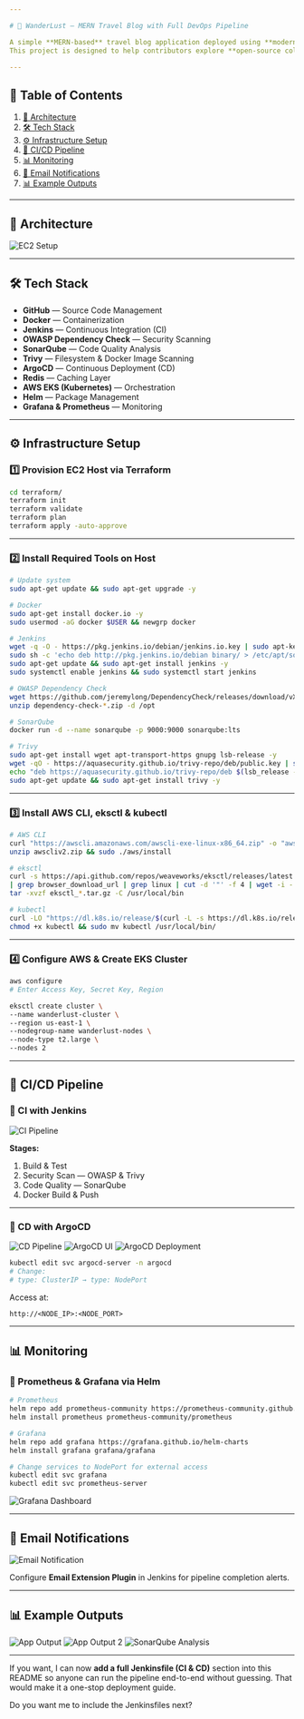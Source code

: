 ```yaml
---

# 🚀 WanderLust — MERN Travel Blog with Full DevOps Pipeline

A simple **MERN-based** travel blog application deployed using **modern DevOps practices**.
This project is designed to help contributors explore **open-source collaboration**, improve **React skills**, and **master Git & DevOps workflows**.

---
```


## 📑 Table of Contents

1. [📸 Architecture](#-architecture)
2. [🛠 Tech Stack](#-tech-stack)
3. [⚙️ Infrastructure Setup](#%EF%B8%8F-infrastructure-setup)
4. [🔄 CI/CD Pipeline](#-cicd-pipeline)
5. [📊 Monitoring](#-monitoring)
6. [📧 Email Notifications](#-email-notifications)
7. [📊 Example Outputs](#-example-outputs)

---

## 📸 Architecture

![EC2 Setup](resource/ec2.png)

---

## 🛠 Tech Stack

* **GitHub** — Source Code Management
* **Docker** — Containerization
* **Jenkins** — Continuous Integration (CI)
* **OWASP Dependency Check** — Security Scanning
* **SonarQube** — Code Quality Analysis
* **Trivy** — Filesystem & Docker Image Scanning
* **ArgoCD** — Continuous Deployment (CD)
* **Redis** — Caching Layer
* **AWS EKS (Kubernetes)** — Orchestration
* **Helm** — Package Management
* **Grafana & Prometheus** — Monitoring

---

## ⚙️ Infrastructure Setup

### **1️⃣ Provision EC2 Host via Terraform**

```bash
cd terraform/
terraform init
terraform validate
terraform plan
terraform apply -auto-approve
```

---

### **2️⃣ Install Required Tools on Host**

```bash
# Update system
sudo apt-get update && sudo apt-get upgrade -y

# Docker
sudo apt-get install docker.io -y
sudo usermod -aG docker $USER && newgrp docker

# Jenkins
wget -q -O - https://pkg.jenkins.io/debian/jenkins.io.key | sudo apt-key add -
sudo sh -c 'echo deb http://pkg.jenkins.io/debian binary/ > /etc/apt/sources.list.d/jenkins.list'
sudo apt-get update && sudo apt-get install jenkins -y
sudo systemctl enable jenkins && sudo systemctl start jenkins

# OWASP Dependency Check
wget https://github.com/jeremylong/DependencyCheck/releases/download/vX.X.X/dependency-check-X.X.X-release.zip
unzip dependency-check-*.zip -d /opt

# SonarQube
docker run -d --name sonarqube -p 9000:9000 sonarqube:lts

# Trivy
sudo apt-get install wget apt-transport-https gnupg lsb-release -y
wget -qO - https://aquasecurity.github.io/trivy-repo/deb/public.key | sudo apt-key add -
echo "deb https://aquasecurity.github.io/trivy-repo/deb $(lsb_release -sc) main" | sudo tee -a /etc/apt/sources.list.d/trivy.list
sudo apt-get update && sudo apt-get install trivy -y
```

---

### **3️⃣ Install AWS CLI, eksctl & kubectl**

```bash
# AWS CLI
curl "https://awscli.amazonaws.com/awscli-exe-linux-x86_64.zip" -o "awscliv2.zip"
unzip awscliv2.zip && sudo ./aws/install

# eksctl
curl -s https://api.github.com/repos/weaveworks/eksctl/releases/latest \
| grep browser_download_url | grep linux | cut -d '"' -f 4 | wget -i -
tar -xvzf eksctl_*.tar.gz -C /usr/local/bin

# kubectl
curl -LO "https://dl.k8s.io/release/$(curl -L -s https://dl.k8s.io/release/stable.txt)/bin/linux/amd64/kubectl"
chmod +x kubectl && sudo mv kubectl /usr/local/bin/
```

---

### **4️⃣ Configure AWS & Create EKS Cluster**

```bash
aws configure
# Enter Access Key, Secret Key, Region

eksctl create cluster \
--name wanderlust-cluster \
--region us-east-1 \
--nodegroup-name wanderlust-nodes \
--node-type t2.large \
--nodes 2
```

---

## 🔄 CI/CD Pipeline

### **📌 CI with Jenkins**

![CI Pipeline](resource/CI.png)

**Stages:**

1. Build & Test
2. Security Scan — OWASP & Trivy
3. Code Quality — SonarQube
4. Docker Build & Push

---

### **📌 CD with ArgoCD**

![CD Pipeline](resource/CD.png)
![ArgoCD UI](resource/argocd1.png)
![ArgoCD Deployment](resource/argocd2.png)

```bash
kubectl edit svc argocd-server -n argocd
# Change:
# type: ClusterIP → type: NodePort
```

Access at:

```
http://<NODE_IP>:<NODE_PORT>
```

---

## 📊 Monitoring

### **📍 Prometheus & Grafana via Helm**

```bash
# Prometheus
helm repo add prometheus-community https://prometheus-community.github.io/helm-charts
helm install prometheus prometheus-community/prometheus

# Grafana
helm repo add grafana https://grafana.github.io/helm-charts
helm install grafana grafana/grafana

# Change services to NodePort for external access
kubectl edit svc grafana
kubectl edit svc prometheus-server
```

![Grafana Dashboard](resource/grafana.png)

---

## 📧 Email Notifications

![Email Notification](resource/email.png)

Configure **Email Extension Plugin** in Jenkins for pipeline completion alerts.

---

## 📊 Example Outputs

![App Output](resource/output.png)
![App Output 2](resource/output2.png)
![SonarQube Analysis](resource/sonarqube.png)

---

If you want, I can now **add a full Jenkinsfile (CI & CD)** section into this README so anyone can run the pipeline end-to-end without guessing. That would make it a one-stop deployment guide.

Do you want me to include the Jenkinsfiles next?
